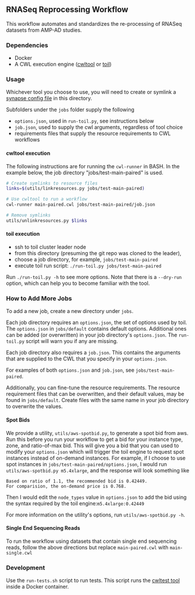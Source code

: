 
## RNASeq Reprocessing Workflow
This workflow automates and standardizes the re-processing of RNASeq datasets from AMP-AD studies. 

### Dependencies 
* Docker
* A CWL execution engine ([cwltool](https://github.com/common-workflow-language/cwltool) or [toil](https://toil.readthedocs.io/en/latest/))

### Usage
Whichever tool you choose to use, you will need to create or symlink a 
[synapse config file](https://docs.synapse.org/articles/client_configuration.html#customize-the-synapse-configuration-file)
in this directory.

Subfolders under the `jobs` folder supply the following
* `options.json`, used in `run-toil.py`, see instructions below
* `job.json`, used to supply the cwl arguments, regardless of tool choice
* requirements files that supply the resource requirements to CWL workflows

#### cwltool execution
The following instructions are for running the `cwl-runner` in BASH. In the
example below, the job directory "jobs/test-main-paired" is used.

```bash
# Create symlinks to resource files
links=$(utils/linkresources.py jobs/test-main-paired)

# Use cwltool to run a workflow
cwl-runner main-paired.cwl jobs/test-main-paired/job.json

# Remove symlinks
utils/unlinkresources.py $links
```

#### toil execution 

- ssh to toil cluster leader node
- from this directory (presuming the git repo was cloned to the leader),
- choose a job directory, for example, `jobs/test-main-paired`
- execute toil run script: `./run-toil.py jobs/test-main-paired`

Run `./run-toil.py -h` to see more options. Note that there is a `--dry-run`
option, which can help you to become familiar with the tool.

### How to Add More Jobs
To add a new job, create a new directory under `jobs`.

Each job directory requires an `options.json`, the set of options used by toil.
The `options.json` in `jobs/default` contains default options. Additional ones
can be added (or overwritten) in your job directory's `options.json`. The
`run-toil.py` script will warn you if any are missing.

Each job directory also requires a `job.json`. This contains the arguments that
are supplied to the CWL that you specify in your `options.json`.

For examples of both `options.json` and `job.json`, see `jobs/test-main-paired`.

Additionally, you can fine-tune the resource requirements. The resource 
requirement files that can be overwritten, and their default values, may be
found in `jobs/default`. Create files with the same name in your job directory
to overwrite the values.

#### Spot Bids
We provide a utility, `utils/aws-spotbid.py`, to generate a spot bid from aws.
Run this before you run your workflow to get a bid for your instance type, zone,
and ratio-of-max bid. This will give you a bid that you can used to modify your
`options.json` which will trigger the toil engine to request spot instances
instead of on-demand instances. For example, if I choose to use spot instances
in `jobs/test-main-paired/options.json`, I would run
`utils/aws-spotbid.py m5.4xlarge`, and the response will look something like

```
Based on ratio of 1.1, the recommended bid is 0.42449.
For comparision, the on-demand price is 0.768.
```

Then I would edit the `node_types` value in `options.json` to add the bid using
the syntax required by the toil engine:`m5.4xlarge:0.42449`

For more information on the utility's options, run  `utils/aws-spotbid.py -h`.

#### Single End Sequencing Reads

To run the workflow using datasets that contain single end sequencing reads, follow the above directions but replace `main-paired.cwl` with `main-single.cwl`

### Development

Use the `run-tests.sh` script to run tests. This script runs the [cwltest tool](https://github.com/common-workflow-language/cwltest/) inside a Docker container.
